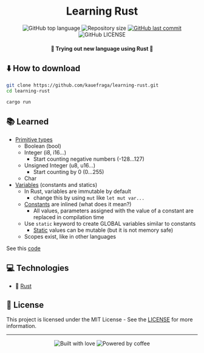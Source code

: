 <h1 align="center">Learning Rust</h1>

<p align="center">
  <img
    alt="GitHub top language"
    src="https://img.shields.io/github/languages/top/kauefraga/learning-rust.svg"
  />
  <img
    alt="Repository size"
    src="https://img.shields.io/github/repo-size/kauefraga/learning-rust.svg"
  />
  <a href="https://github.com/kauefraga/learning-rust/commits/main">
    <img
      alt="GitHub last commit"
      src="https://img.shields.io/github/last-commit/kauefraga/learning-rust.svg"
    />
  </a>
  <img
    alt="GitHub LICENSE"
    src="https://img.shields.io/github/license/kauefraga/learning-rust.svg"
  />
</p>

<h4 align="center">🦀 Trying out new language using Rust 🦀</h4>

## ⬇️ How to download

```bash
git clone https://github.com/kauefraga/learning-rust.git
cd learning-rust

cargo run
```

## 📚 Learned

- [Primitive types](https://doc.rust-lang.org/std/index.html#primitives)
  - Boolean (bool)
  - Integer (i8, i16...)
    - Start counting negative numbers (-128...127)
  - Unsigned Integer (u8, u16...)
    - Start counting by 0 (0...255)
  - Char
- [Variables](https://doc.rust-lang.org/std/keyword.let.html) (constants and statics)
  - In Rust, variables are immutable by default
    - change this by using `mut` like `let mut var...`
  - [Constants](https://doc.rust-lang.org/std/keyword.const.html) are inlined (what does it mean?)
    - All values, parameters assigned with the value of a constant are replaced in compilation time
  - Use `static` keyword to create GLOBAL variables similar to constants
    - [Static](https://doc.rust-lang.org/std/keyword.static.html) values can be mutable (but it is not memory safe)
  - Scopes exist, like in other languages

See this [code](https://github.com/kauefraga/learning-rust/blob/main/src/main.rs)


## 💻 Technologies

- 🦀 [Rust](https://rust-lang.org)

## 📝 License

This project is licensed under the MIT License - See the [LICENSE](https://github.com/kauefraga/learning-rust/blob/main/LICENSE) for more information.

---

<div align="center">
  <img alt="Built with love" src="https://forthebadge.com/images/badges/built-with-love.svg">
  <img alt="Powered by coffee" src="https://forthebadge.com/images/badges/powered-by-coffee.svg">
</div>
